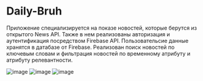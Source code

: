 # Daily-Bruh
Приложение специализируется на показе новостей, которые берутся из открытого News API. Также в нем реализованы авторизация и аутентификация посредством Firebase API. Пользовательсие данные хранятся в датабазе от Firebase.
Реализован поиск новостей по ключевым словам и фильтрация новостей по временному атрибуту и атрибуту релевантности.

![image](https://github.com/y19th/Daily-Bruh/assets/97567237/3e048367-47e0-4fb9-b827-dd51195918df) ![image](https://github.com/y19th/Daily-Bruh/assets/97567237/49116591-3f0e-4a00-9014-c96109d661b4)
![image](https://github.com/y19th/Daily-Bruh/assets/97567237/8ae11520-e210-475c-b003-547916d9b5fb)


